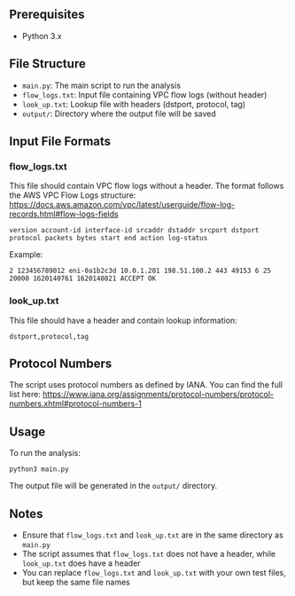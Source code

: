 ## Prerequisites

- Python 3.x

## File Structure

- `main.py`: The main script to run the analysis
- `flow_logs.txt`: Input file containing VPC flow logs (without header)
- `look_up.txt`: Lookup file with headers (dstport, protocol, tag)
- `output/`: Directory where the output file will be saved

## Input File Formats

### flow_logs.txt

This file should contain VPC flow logs without a header. The format follows the AWS VPC Flow Logs structure:
https://docs.aws.amazon.com/vpc/latest/userguide/flow-log-records.html#flow-logs-fields

```
version account-id interface-id srcaddr dstaddr srcport dstport protocol packets bytes start end action log-status
```

Example:

```
2 123456789012 eni-0a1b2c3d 10.0.1.201 198.51.100.2 443 49153 6 25 20000 1620140761 1620140821 ACCEPT OK
```

### look_up.txt

This file should have a header and contain lookup information:

```
dstport,protocol,tag
```

## Protocol Numbers

The script uses protocol numbers as defined by IANA. You can find the full list here:
https://www.iana.org/assignments/protocol-numbers/protocol-numbers.xhtml#protocol-numbers-1

## Usage

To run the analysis:

```
python3 main.py
```

The output file will be generated in the `output/` directory.

## Notes

- Ensure that `flow_logs.txt` and `look_up.txt` are in the same directory as `main.py`
- The script assumes that `flow_logs.txt` does not have a header, while `look_up.txt` does have a header
- You can replace `flow_logs.txt` and `look_up.txt` with your own test files, but keep the same file names
